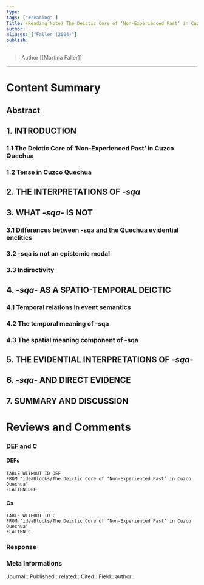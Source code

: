 ```yaml
---
type: 
tags: ["#reading" ]
Title: (Reading Note) The Deictic Core of ‘Non‐Experienced Past’ in Cuzco Quechua
author: 
aliases: ["Faller (2004)"]
publish: 
---
```

> Author [[Martina Faller]]
---
# Content Summary

## Abstract
## 1. INTRODUCTION
### 1.1 The Deictic Core of ‘Non‐Experienced Past’ in Cuzco Quechua
### 1.2 Tense in Cuzco Quechua

## 2. THE INTERPRETATIONS OF *-sqa*

## 3. WHAT *-sqa*- IS NOT
### 3.1 Differences between -sqa and the Quechua evidential enclitics
### 3.2 -sqa is not an epistemic modal
### 3.3 Indirectivity

## 4. *-sqa*- AS A SPATIO-TEMPORAL DEICTIC
### 4.1 Temporal relations in event semantics
### 4.2 The temporal meaning of -sqa
### 4.3 The spatial meaning component of -sqa

## 5. THE EVIDENTIAL INTERPRETATIONS OF *-sqa*-

## 6. *-sqa*- AND DIRECT EVIDENCE

## 7. SUMMARY AND DISCUSSION


# Reviews and Comments
### DEF and C
#### DEFs
```dataview 
TABLE WITHOUT ID DEF
FROM "ideaBlocks/The Deictic Core of ‘Non‐Experienced Past’ in Cuzco Quechua"
FLATTEN DEF
```
#### Cs
```dataview 
TABLE WITHOUT ID C
FROM "ideaBlocks/The Deictic Core of ‘Non‐Experienced Past’ in Cuzco Quechua"
FLATTEN C
```
### Response 
### Meta Informations
Journal:: 
Published:: 
related:: 
Cited:: 
Field:: 
author:: 
